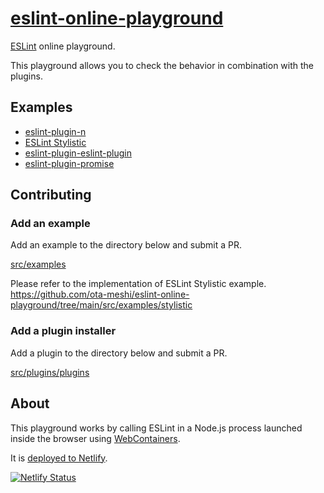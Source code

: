 # [eslint-online-playground]

[ESLint](https://eslint.org/) online playground.

This playground allows you to check the behavior in combination with the plugins.

[eslint-online-playground]: https://eslint-online-playground.netlify.app/

## Examples

- [eslint-plugin-n](https://eslint-online-playground.netlify.app/#eslint-plugin-n)
- [ESLint Stylistic](https://eslint-online-playground.netlify.app/#ESLintStylistic)
- [eslint-plugin-eslint-plugin](https://eslint-online-playground.netlify.app/#eslint-plugin-eslint-plugin)
- [eslint-plugin-promise](https://eslint-online-playground.netlify.app/#eslint-plugin-promise)

## Contributing

### Add an example

Add an example to the directory below and submit a PR.

[src/examples](https://github.com/ota-meshi/eslint-online-playground/tree/main/src/examples)

Please refer to the implementation of ESLint Stylistic example.  
<https://github.com/ota-meshi/eslint-online-playground/tree/main/src/examples/stylistic>

### Add a plugin installer

Add a plugin to the directory below and submit a PR.

[src/plugins/plugins](https://github.com/ota-meshi/eslint-online-playground/tree/main/src/plugins/plugins)

## About

This playground works by calling ESLint in a Node.js process launched inside the browser using [WebContainers](https://webcontainers.io/).

It is [deployed to Netlify](https://eslint-online-playground.netlify.app/).

[![Netlify Status](https://api.netlify.com/api/v1/badges/2d9757d5-f0ac-4cd1-8b30-e1b9941edba4/deploy-status)](https://app.netlify.com/sites/eslint-online-playground/deploys)
